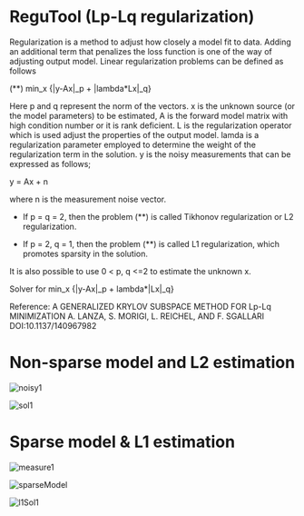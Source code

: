 # ReguTool (Lp-Lq regularization)

Regularization is a method to adjust how closely a model fit to data. Adding an additional term that penalizes the loss function is one of the way of adjusting output model.
Linear regularization problems can be defined as follows

(**)  min_x {|y-Ax|_p + |lambda*Lx|_q}
  
Here p and q represent the norm of the vectors. x is the unknown source (or the model parameters) to be estimated, A is the forward model matrix with high condition number or it is rank deficient. L is the regularization operator which is used adjust the properties of the output model. lamda is a regularization parameter employed to determine the weight of the regularization term in the solution. y is the noisy measurements that can be expressed as follows;

y = Ax + n

where n is the measurement noise vector.

- If p = q = 2, then the problem (**) is called Tikhonov regularization or L2 regularization.

- If p = 2, q = 1, then the problem (**) is called L1 regularization, which promotes sparsity in the solution.

It is also possible to use 0 < p, q <=2 to estimate the unknown x. 

Solver for min_x {|y-Ax|_p + lambda*|Lx|_q}

 Reference: A GENERALIZED KRYLOV SUBSPACE METHOD FOR Lp-Lq MINIMIZATION
 A. LANZA, S. MORIGI, L. REICHEL, AND F. SGALLARI
 DOI:10.1137/140967982
 
 # Non-sparse model and L2 estimation
 
![noisy1](https://user-images.githubusercontent.com/17129016/212777392-6f88272f-680d-40c7-be17-8d8a07e4fc07.png)  

![sol1](https://user-images.githubusercontent.com/17129016/212777680-580933fe-2248-4460-9c1f-7c1c6c05906e.png)

# Sparse model & L1 estimation

![measure1](https://user-images.githubusercontent.com/17129016/212778179-8b13d6c3-9a78-4d8a-a5c4-b9094d80eebb.png)

![sparseModel](https://user-images.githubusercontent.com/17129016/212778201-7951cfdc-9d97-4547-a8b7-6aceea96d623.png)

![l1Sol1](https://user-images.githubusercontent.com/17129016/212778219-8c61a6c3-f3f6-40e3-ac39-f26dc4cb1e56.png)




